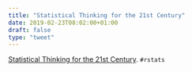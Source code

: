 ```yaml
---
title: "Statistical Thinking for the 21st Century"
date: 2019-02-23T08:02:00+01:00
draft: false
type: "tweet"
---
```


[Statistical Thinking for the 21st Century](http://statsthinking21.org). `#rstats`
